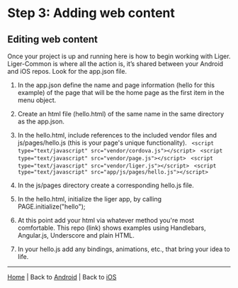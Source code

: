 # Step 3: Adding web content

## Editing web content

Once your project is up and running here is how to begin working with Liger. Liger-Common is where all the action is, it’s shared between your Android and iOS repos. Look for the app.json file.

1. In the app.json define the name and page information (hello for this example) of the page that will be the home page as the first item in the menu object.
2. Create an html file (hello.html) of the same name in the same directory as the app.json.
3. In the hello.html, include references to the included vendor files and js/pages/hello.js (this is your page's unique functionality).
` <script type="text/javascript" src="vendor/cordova.js"></script>`
` <script type="text/javascript" src="vendor/page.js"></script>`
` <script type="text/javascript" src="vendor/liger.js"></script>`
` <script type="text/javascript" src="app/js/pages/hello.js"></script>`

5. In the js/pages directory create a corresponding hello.js file.
6. In the hello.html, initialize the liger app, by calling PAGE.initialize("hello");
7. At this point add your html via whatever method you're most comfortable. This repo (link) shows examples using Handlebars, Angular.js, Underscore and plain HTML.
8. In your hello.js add any bindings, animations, etc., that bring your idea to life.

---

[Home](/) | Back to [Android](/tutorial/2-android.md) | Back to [iOS](/tutorial/2-ios.md)
